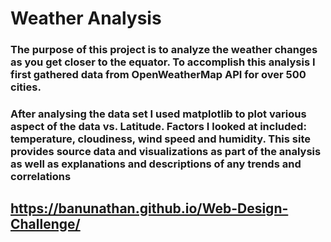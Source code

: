 #                                                                  Weather Analysis

### The purpose of this project is to analyze the weather changes as you get closer to the equator. To accomplish this analysis I first gathered data from OpenWeatherMap API for over 500 cities.
         
### After analysing the data set I used matplotlib to plot various aspect of the data vs. Latitude. Factors I looked at included: temperature, cloudiness, wind speed and humidity. This site provides source data and visualizations as part of the analysis as well as explanations and descriptions of any trends and correlations 
## https://banunathan.github.io/Web-Design-Challenge/  
       
